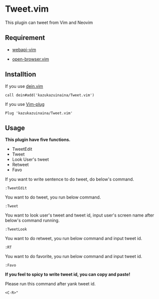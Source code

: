 # Tweet.vim

This plugin can tweet from Vim and Neovim

## Requirement

- [webapi-vim](https://github.com/mattn/webapi-vim)

- [open-browser.vim](https://github.com/tyru/open-browser.vim)

## Installtion
If you use [dein.vim](https://github.com/Shougo/dein.vim)

```
call dein#add('kazukazuinaina/Tweet.vim')
```

If you use [Vim-plug](https://github.com/junegunn/vim-plug)

```
Plug 'kazukazuinaina/Tweet.vim'
```


## Usage

**This plugin have five functions.**

- TweetEdit
- Tweet
- Look User's tweet
- Retweet
- Favo

If you want to write sentence to do tweet, do below's command.

```
:TweetEdit
```

You want to do tweet, you run below command.

```
:Tweet
```

You want to look user's tweet and tweet id, input user's screen name after below's command running.

```
:TweetLook
```

You want to do retweet, you run below command and input tweet id.

```
:RT
```

You want to do favorite, you run below command and input tweet id.

```
:Favo
```

**If you feel to spicy to write tweet id, you can copy and paste!**

Please run this command after yank tweet id.

```
<C-R>"
```
